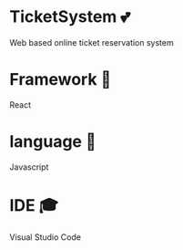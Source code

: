 # TicketSystem 💕
Web based online ticket reservation system

# Framework 💛
React

# language 👀
Javascript

# IDE 🎓 
Visual Studio Code

